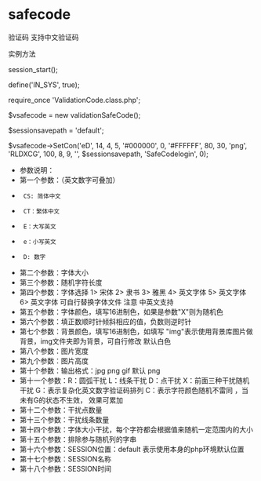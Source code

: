 safecode
========

验证码 支持中文验证码

实例方法

session_start();

define('IN_SYS', true);

require_once 'ValidationCode.class.php';

$vsafecode = new validationSafeCode();

$sessionsavepath = 'default';

$vsafecode->SetCon('eD', 14, 4, 5, '#000000', 0, '#FFFFFF', 80, 30, 'png', 'RLDXCG', 100, 8, 9, '', $sessionsavepath, 'SafeCodelogin', 0);


 * 参数说明：
 * 第一个参数：（英文数字可叠加）
 * 		CS:	简体中文
 * 		CT：繁体中文
 * 		E：大写英文
 * 		e：小写英文
 * 		D: 数字
 * 第二个参数：字体大小
 * 第三个参数：随机字符长度
 * 第四个参数：字体选择	1> 宋体 2> 隶书 3> 雅黑 4> 英文字体 5> 英文字体 6> 英文字体  可自行替换字体文件 注意 中英文支持
 * 第五个参数：字体颜色，填写16进制色，如果是参数"X"则为随机色
 * 第六个参数：填正数顺时针倾斜相应的值，负数则逆时针
 * 第七个参数：背景颜色，填写16进制色，如填写 "img"表示使用背景库图片做背景，img文件夹即为背景，可自行修改  默认白色
 * 第八个参数：图片宽度
 * 第九个参数：图片高度
 * 第十个参数：输出格式：jpg png gif 默认 png
 * 第十一个参数：R：圆弧干扰	L：线条干扰	D：点干扰	X：前面三种干扰随机干扰	G：表示复杂化英文数字验证码排列	C：表示字符颜色随机不雷同 ，当未有G的状态不生效， 效果可累加
 * 第十二个参数：干扰点数量
 * 第十三个参数：干扰线条数量
 * 第十四个参数：字体大小干扰，每个字符都会根据值来随机一定范围内的大小
 * 第十五个参数：排除参与随机列的字串
 * 第十六个参数：SESSION位置：default 表示使用本身的php环境默认位置
 * 第十七个参数：SESSION名称
 * 第十八个参数：SESSION时间

